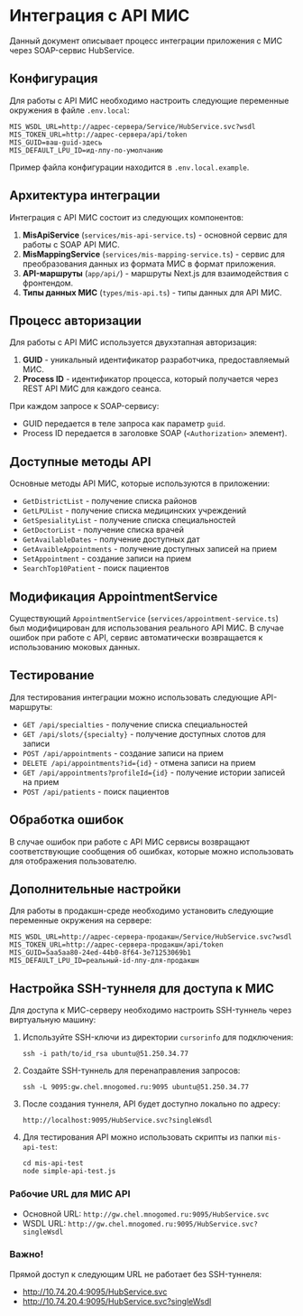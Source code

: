 # Интеграция с API МИС

Данный документ описывает процесс интеграции приложения с МИС через SOAP-сервис HubService.

## Конфигурация

Для работы с API МИС необходимо настроить следующие переменные окружения в файле `.env.local`:

```
MIS_WSDL_URL=http://адрес-сервера/Service/HubService.svc?wsdl
MIS_TOKEN_URL=http://адрес-сервера/api/token
MIS_GUID=ваш-guid-здесь
MIS_DEFAULT_LPU_ID=ид-лпу-по-умолчанию
```

Пример файла конфигурации находится в `.env.local.example`.

## Архитектура интеграции

Интеграция с API МИС состоит из следующих компонентов:

1. **MisApiService** (`services/mis-api-service.ts`) - основной сервис для работы с SOAP API МИС.
2. **MisMappingService** (`services/mis-mapping-service.ts`) - сервис для преобразования данных из формата МИС в формат приложения.
3. **API-маршруты** (`app/api/`) - маршруты Next.js для взаимодействия с фронтендом.
4. **Типы данных МИС** (`types/mis-api.ts`) - типы данных для API МИС.

## Процесс авторизации

Для работы с API МИС используется двухэтапная авторизация:

1. **GUID** - уникальный идентификатор разработчика, предоставляемый МИС.
2. **Process ID** - идентификатор процесса, который получается через REST API МИС для каждого сеанса.

При каждом запросе к SOAP-сервису:
- GUID передается в теле запроса как параметр `guid`.
- Process ID передается в заголовке SOAP (`<Authorization>` элемент).

## Доступные методы API

Основные методы API МИС, которые используются в приложении:

- `GetDistrictList` - получение списка районов
- `GetLPUList` - получение списка медицинских учреждений
- `GetSpesialityList` - получение списка специальностей
- `GetDoctorList` - получение списка врачей
- `GetAvailableDates` - получение доступных дат
- `GetAvaibleAppointments` - получение доступных записей на прием
- `SetAppointment` - создание записи на прием
- `SearchTop10Patient` - поиск пациентов

## Модификация AppointmentService

Существующий `AppointmentService` (`services/appointment-service.ts`) был модифицирован для использования реального API МИС. В случае ошибок при работе с API, сервис автоматически возвращается к использованию моковых данных.

## Тестирование

Для тестирования интеграции можно использовать следующие API-маршруты:

- `GET /api/specialties` - получение списка специальностей
- `GET /api/slots/{specialty}` - получение доступных слотов для записи
- `POST /api/appointments` - создание записи на прием
- `DELETE /api/appointments?id={id}` - отмена записи на прием
- `GET /api/appointments?profileId={id}` - получение истории записей на прием
- `POST /api/patients` - поиск пациентов

## Обработка ошибок

В случае ошибок при работе с API МИС сервисы возвращают соответствующие сообщения об ошибках, которые можно использовать для отображения пользователю.

## Дополнительные настройки

Для работы в продакшн-среде необходимо установить следующие переменные окружения на сервере:

```
MIS_WSDL_URL=http://адрес-сервера-продакшн/Service/HubService.svc?wsdl
MIS_TOKEN_URL=http://адрес-сервера-продакшн/api/token
MIS_GUID=5aa5aa80-24ed-44b0-8f64-3e71253069b1
MIS_DEFAULT_LPU_ID=реальный-id-лпу-для-продакшн
```

## Настройка SSH-туннеля для доступа к МИС

Для доступа к МИС-серверу необходимо настроить SSH-туннель через виртуальную машину:

1. Используйте SSH-ключи из директории `cursorinfo` для подключения:
   ```
   ssh -i path/to/id_rsa ubuntu@51.250.34.77
   ```

2. Создайте SSH-туннель для перенаправления запросов:
   ```
   ssh -L 9095:gw.chel.mnogomed.ru:9095 ubuntu@51.250.34.77
   ```

3. После создания туннеля, API будет доступно локально по адресу:
   ```
   http://localhost:9095/HubService.svc?singleWsdl
   ```

4. Для тестирования API можно использовать скрипты из папки `mis-api-test`:
   ```
   cd mis-api-test
   node simple-api-test.js
   ```

### Рабочие URL для МИС API

- Основной URL: `http://gw.chel.mnogomed.ru:9095/HubService.svc`
- WSDL URL: `http://gw.chel.mnogomed.ru:9095/HubService.svc?singleWsdl`

### Важно!

Прямой доступ к следующим URL не работает без SSH-туннеля:
- http://10.74.20.4:9095/HubService.svc
- http://10.74.20.4:9095/HubService.svc?singleWsdl 